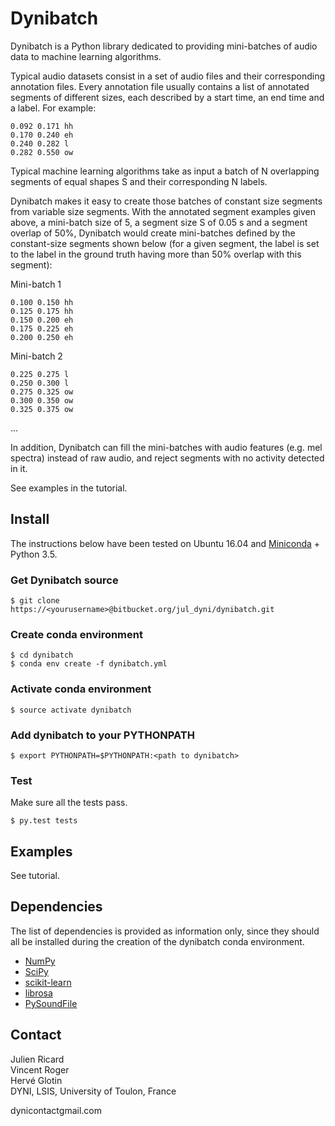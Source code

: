 # Dynibatch

Dynibatch is a Python library dedicated to providing mini-batches of audio data to machine learning algorithms.

Typical audio datasets consist in a set of audio files and their corresponding annotation files. Every annotation file usually contains a list of annotated segments of different sizes, each described by a start time, an end time and a label. For example:

```
0.092 0.171 hh
0.170 0.240 eh
0.240 0.282 l
0.282 0.550 ow
```

Typical machine learning algorithms take as input a batch of N overlapping segments of equal shapes S and their corresponding N labels.

Dynibatch makes it easy to create those batches of constant size segments from variable size segments. With the annotated segment examples given above, a mini-batch size of 5, a segment size S of 0.05 s and a segment overlap of 50%, Dynibatch would create mini-batches defined by the constant-size segments shown below (for a given segment, the label is set to the label in the ground truth having more than 50% overlap with this segment):

Mini-batch 1

```
0.100 0.150 hh
0.125 0.175 hh
0.150 0.200 eh 
0.175 0.225 eh
0.200 0.250 eh

```

Mini-batch 2
```
0.225 0.275 l
0.250 0.300 l
0.275 0.325 ow
0.300 0.350 ow
0.325 0.375 ow
```

...


In addition, Dynibatch can fill the mini-batches with audio features (e.g. mel spectra) instead of raw audio, and reject segments with no activity detected in it.

See examples in the tutorial.


## Install

The instructions below have been tested on Ubuntu 16.04 and [Miniconda](http://conda.pydata.org/miniconda.html) + Python 3.5.

### Get Dynibatch source

```
$ git clone https://<yourusername>@bitbucket.org/jul_dyni/dynibatch.git
```

### Create conda environment

```
$ cd dynibatch
$ conda env create -f dynibatch.yml
```

### Activate conda environment

```
$ source activate dynibatch
```

### Add dynibatch to your PYTHONPATH

```
$ export PYTHONPATH=$PYTHONPATH:<path to dynibatch>
```

### Test

Make sure all the tests pass.

```
$ py.test tests
```

## Examples

See tutorial.

## Dependencies

The list of dependencies is provided as information only, since they should all be installed during the creation of the dynibatch conda environment.

* [NumPy](http://www.numpy.org/)
* [SciPy](https://www.scipy.org/)
* [scikit-learn](http://scikit-learn.org)
* [librosa](https://github.com/librosa/librosa)
* [PySoundFile](https://github.com/bastibe/PySoundFile)

## Contact

Julien Ricard  
Vincent Roger  
Hervé Glotin  
DYNI, LSIS, University of Toulon, France

dyni<dot>contact<at>gmail.com